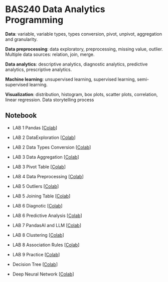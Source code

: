 
# BAS240 Data Analytics Programming

**Data**: variable, variable types, types conversion, pivot, unpivot, aggregation and granularity. 

**Data preprocessing**: data exploratory, preprocessing, missing value, outlier. Multiple data sources: relation, join, merge. 

**Data analytics**: descriptive analytics, diagnostic analytics, predictive analytics, prescriptive analytics. 

**Machine learning**: unsupervised learning, supervised learning, semi-supervised learning. 

**Visualization**: distribution, histogram, box plots, scatter plots, correlation, linear regression. Data storytelling process

## Notebook

- LAB 1 Pandas [[Colab](https://colab.research.google.com/github/9meo/bas240/blob/main/LAB1/Lab_1_Pandas.ipynb)]

- LAB 2 DataExploration  [[Colab](https://colab.research.google.com/github/9meo/bas240/blob/main/LAB2/Lab_2_Pandas_Data_Exploration.ipynb)]

- LAB 2 Data Types Conversion  [[Colab](https://colab.research.google.com/github/9meo/bas240/blob/main/LAB2/Lab_2_data_types_conversion.ipynb)]

- LAB 3 Data Aggregation  [[Colab](https://colab.research.google.com/github/9meo/bas240/blob/main/LAB3/Lab_3_Aggregation.ipynb)]

- LAB 3 Pivot Table  [[Colab](https://colab.research.google.com/github/9meo/bas240/blob/main/LAB3/LAB_3_Pivot_Table.ipynb)]

- LAB 4 Data Preprocessing  [[Colab](https://colab.research.google.com/github/9meo/bas240/blob/main/LAB4/Lab_4_Data_Preprocessing.ipynb)]

- LAB 5 Outliers  [[Colab](https://colab.research.google.com/github/9meo/bas240/blob/main/LAB5/Lab_5_Outliers.ipynb)]

- LAB 5 Joining Table  [[Colab](https://colab.research.google.com/github/9meo/bas240/blob/main/LAB5/Lab_5_Data_Joining.ipynb)]

- LAB 6 Diagnotic [[Colab](https://colab.research.google.com/github/9meo/bas240/blob/main/LAB6/Lab_6_Data_Diagnotic.ipynb)]

- LAB 6 Predictive Analysis  [[Colab](https://colab.research.google.com/github/9meo/bas240/blob/main/LAB6/Lab_6_Predictive_Analysis.ipynb)]

- LAB 7 PandasAI and LLM  [[Colab](https://colab.research.google.com/github/9meo/bas240/blob/main/LAB7/PandasAI_with_lllm.ipynb)]

- LAB 8 Clustering  [[Colab](https://colab.research.google.com/github/9meo/bas240/blob/main/LAB8/Lab8_Clustering.ipynb)]

- LAB 8 Association Rules  [[Colab](https://colab.research.google.com/github/9meo/bas240/blob/main/LAB8/Lab8_Association_Rules.ipynb)]

- LAB 9 Practice  [[Colab](https://colab.research.google.com/github/9meo/bas240/blob/main/LAB9/Lab9_Practice.ipynb)]

- Decision Tree  [[Colab](https://colab.research.google.com/github/9meo/bas240/blob/main/LAB5/Decision_Tree.ipynb)]

- Deep Neural Network  [[Colab](https://colab.research.google.com/github/9meo/bas240/blob/main/MTS484/MTS484_DNN.ipynb)]


